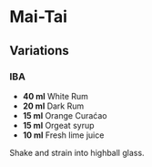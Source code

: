 # Mai-Tai

## Variations

### IBA

* **40 ml** White Rum
* **20 ml** Dark Rum
* **15 ml** Orange Curaćao
* **15 ml** Orgeat syrup
* **10 ml** Fresh lime juice

Shake and strain into highball glass.
